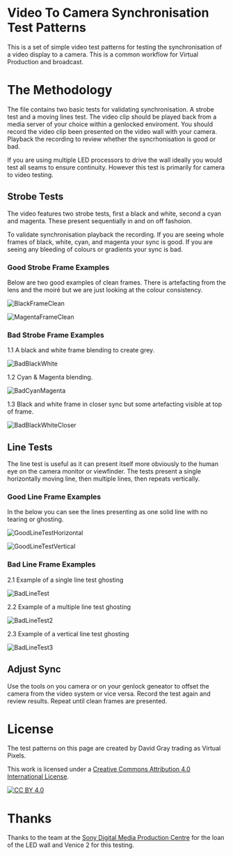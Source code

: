 # Video To Camera Synchronisation Test Patterns

This is a set of simple video test patterns for testing the synchronisation of a video display to a camera. This is a common workflow for Virtual Production and broadcast. 

# The Methodology

The file contains two basic tests for validating synchronisation. A strobe test and a moving lines test. The video clip should be played back from a media server of your choice within a genlocked enviroment. You should record the video clip been presented on the video wall with your camera. Playback the recording to review whether the syncrhonisation is good or bad. 

If you are using multiple LED processors to drive the wall ideally you would test all seams to ensure continuity. However this test is primarily for camera to video testing.

## Strobe Tests

The video features two strobe tests, first a black and white, second a cyan and magenta. These present sequentially in and on off fashoion. 

To validate synchronisation playback the recording. If you are seeing whole frames of black, white, cyan, and magenta your sync is good. If you are seeing any bleeding of colours or gradients your sync is bad. 

### Good Strobe Frame Examples
Below are two good examples of clean frames. There is artefacting from the lens and the moiré but we are just looking at the colour consistency. 

![BlackFrameClean](https://github.com/user-attachments/assets/e742261c-ad89-47db-975d-e599a69d8ed5)

![MagentaFrameClean](https://github.com/user-attachments/assets/83662627-e2f4-4f8f-9c7d-1e74a0cfa385)

### Bad Strobe Frame Examples
1.1 A black and white frame blending to create grey.

![BadBlackWhite](https://github.com/user-attachments/assets/c64c5f7a-ec9a-4a88-ac99-625c066a861b)

1.2 Cyan & Magenta blending.

![BadCyanMagenta](https://github.com/user-attachments/assets/05c3230d-9d90-4a51-8722-83b45cfb6763)

1.3 Black and white frame in closer sync but some artefacting visible at top of frame. 

![BadBlackWhiteCloser](https://github.com/user-attachments/assets/63f2a740-1df2-45f6-843f-4838f562348e)

## Line Tests
The line test is useful as it can present itself more obviously to the human eye on the camera monitor or viewfinder. The tests present a single horizontally moving line, then multiple lines, then repeats vertically. 

### Good Line Frame Examples
In the below you can see the lines presenting as one solid line with no tearing or ghosting. 

![GoodLineTestHorizontal](https://github.com/user-attachments/assets/72767b8a-9703-41c9-a027-8e10e017bbdc)

![GoodLineTestVertical](https://github.com/user-attachments/assets/f9d63a85-17e9-458c-a552-5521f5893634)

### Bad Line Frame Examples

2.1 Example of a single line test ghosting

![BadLineTest](https://github.com/user-attachments/assets/8efaa213-f0a5-48d6-b6e7-bd74dfb8ff55)

2.2 Example of a multiple line test ghosting

![BadLineTest2](https://github.com/user-attachments/assets/cce34a9f-f5ae-4a5c-a057-5d61644f3f80)

2.3 Example of a vertical line test ghosting

![BadLineTest3](https://github.com/user-attachments/assets/f530c1e6-bd0a-45e9-80b0-b71753342bf7)

## Adjust Sync
Use the tools on you camera or on your genlock geneator to offset the camera from the video system or vice versa. Record the test again and review results. Repeat until clean frames are presented. 

# License

The test patterns on this page are created by David Gray trading as Virtual Pixels. 

This work is licensed under a
[Creative Commons Attribution 4.0 International License][cc-by].

[![CC BY 4.0][cc-by-image]][cc-by]

[cc-by]: http://creativecommons.org/licenses/by/4.0/
[cc-by-image]: https://i.creativecommons.org/l/by/4.0/88x31.png
[cc-by-shield]: https://img.shields.io/badge/License-CC%20BY%204.0-lightgrey.svg

# Thanks

Thanks to the team at the [Sony Digital Media Production Centre](https://pro.sony/en_GB/solutions/cinematography/digital-motion-picture-centre-europe) for the loan of the LED wall and Venice 2 for this testing. 

